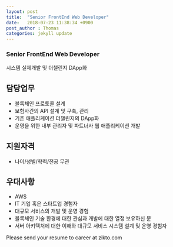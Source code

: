 ```yaml
---
layout: post
title:  "Senior FrontEnd Web Developer"
date:   2018-07-23 11:38:34 +0900
post_author : Thomas
categories: jekyll update
---
```

### Senior FrontEnd Web Developer

시스템 실제개발 및 더챌린지 DApp화


## 담당업무
- 블록체인 프로토콜 설계
- 보험사간의 API 설계 및 구축, 관리
- 기존 애플리케이션 더챌린지의 DApp화
- 운영을 위한 내부 관리자 및 파트너사 웹 애플리케이션 개발

## 지원자격
- 나이/성별/학력/전공 무관

## 우대사항
- AWS
- IT 기업 혹은 스타트업 경험자
- 대규모 서비스의 개발 및 운영 경험
- 블록체인 기술 환경에 대한 관심과 개발에 대한 열정 보유하신 분
- 서버 아키텍처에 대한 이해와 대규모 서비스 시스템 설계 및 운영 경험자


Please send your resume to career at zikto.com
